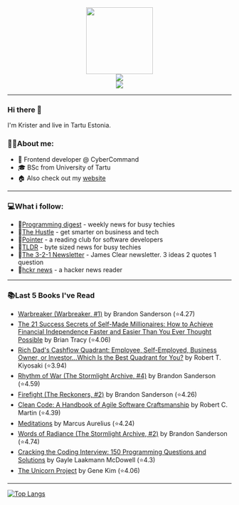 <div align="center">
  <img src="https://static.thenounproject.com/png/3843527-200.png" width="150" height="150"/>
  <div>
  <a href="https://www.linkedin.com/in/kristerlooga/"><img src="https://img.shields.io/badge/LinkedIn-blue?logo=linkedin&logoColor=white&style=for-the-badge"/></a>
      <address><a href="mailto:looga.krister@gmail.com"><img src="https://img.shields.io/badge/Gmail-D14836?style=for-the-badge&logo=gmail&logoColor=white"/></a></address>
    </div>
  <img src="https://komarev.com/ghpvc/?KristerL&style=flat-square&color=blue" alt=""/>
</div>

---
### Hi there 👋
I'm Krister and live in Tartu Estonia.

### :man_technologist:About me:

- :rocket: Frontend developer @ CyberCommand
- :mortar_board: BSc from University of Tartu
- :house: Also check out my <a href="https://kristerlooga.com">website</a>

---

### :computer:What i follow:
- :e-mail:<a href="https://programmingdigest.net/">Programming digest</a> - weekly news for busy techies
- :e-mail:<a href="https://thehustle.co/">The Hustle</a> - get smarter on business and tech
- :e-mail:<a href="https://www.pointer.io/">Pointer</a> - a reading club for software developers
- :e-mail:<a href="https://tldr.tech/">TLDR</a> - byte sized news for busy techies
- :e-mail:<a href="https://jamesclear.com/3-2-1">The 3-2-1 Newsletter</a> - James Clear newsletter. 3 ideas 2 quotes 1 question
- :newspaper:<a href="https://hckrnews.com/">hckr news</a> - a hacker news reader
---

### :books:Last 5 Books I've Read
<!-- GOODREADS-LIST:START -->
- [Warbreaker (Warbreaker, #1)](https://www.goodreads.com/review/show/2955511533?utm_medium=api&utm_source=rss) by Brandon Sanderson (⭐️4.27)
- [The 21 Success Secrets of Self-Made Millionaires: How to Achieve Financial Independence Faster and Easier Than You Ever Thought Possible](https://www.goodreads.com/review/show/2955510692?utm_medium=api&utm_source=rss) by Brian Tracy (⭐️4.06)
- [Rich Dad's Cashflow Quadrant: Employee, Self-Employed, Business Owner, or Investor...Which Is the Best Quadrant for You?](https://www.goodreads.com/review/show/2955509431?utm_medium=api&utm_source=rss) by Robert T. Kiyosaki (⭐️3.94)
- [Rhythm of War (The Stormlight Archive, #4)](https://www.goodreads.com/review/show/4332949449?utm_medium=api&utm_source=rss) by Brandon Sanderson (⭐️4.59)
- [Firefight (The Reckoners, #2)](https://www.goodreads.com/review/show/3198104205?utm_medium=api&utm_source=rss) by Brandon Sanderson (⭐️4.26)
- [Clean Code: A Handbook of Agile Software Craftsmanship](https://www.goodreads.com/review/show/3180024704?utm_medium=api&utm_source=rss) by Robert C. Martin (⭐️4.39)
- [Meditations](https://www.goodreads.com/review/show/2492562669?utm_medium=api&utm_source=rss) by Marcus Aurelius (⭐️4.24)
- [Words of Radiance (The Stormlight Archive, #2)](https://www.goodreads.com/review/show/3719926149?utm_medium=api&utm_source=rss) by Brandon Sanderson (⭐️4.74)
- [Cracking the Coding Interview: 150 Programming Questions and Solutions](https://www.goodreads.com/review/show/4660071583?utm_medium=api&utm_source=rss) by Gayle Laakmann McDowell (⭐️4.3)
- [The Unicorn Project](https://www.goodreads.com/review/show/3828336209?utm_medium=api&utm_source=rss) by Gene Kim (⭐️4.06)
<!-- GOODREADS-LIST:END -->

---
[![Top Langs](https://github-readme-stats.vercel.app/api/top-langs/?username=KristerL&layout=compact&theme=vision-friendly-dark)](https://github.com/anuraghazra/github-readme-stats)
